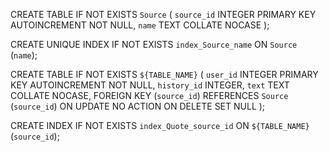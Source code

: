 CREATE TABLE IF NOT EXISTS `Source`
(
    `source_id` INTEGER PRIMARY KEY AUTOINCREMENT NOT NULL,
    `name`      TEXT COLLATE NOCASE
);

CREATE UNIQUE INDEX IF NOT EXISTS `index_Source_name` ON `Source` (`name`);

CREATE TABLE IF NOT EXISTS `${TABLE_NAME}`
(
    `user_id`  INTEGER PRIMARY KEY AUTOINCREMENT NOT NULL,
    `history_id` INTEGER,
    `text`      TEXT COLLATE NOCASE,
    FOREIGN KEY (`source_id`) REFERENCES `Source` (`source_id`) ON UPDATE NO ACTION ON DELETE SET NULL
);

CREATE INDEX IF NOT EXISTS `index_Quote_source_id` ON `${TABLE_NAME}` (`source_id`);